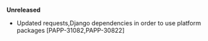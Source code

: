 **Unreleased**
* Updated requests,Django dependencies in order to use platform packages [PAPP-31082,PAPP-30822]
